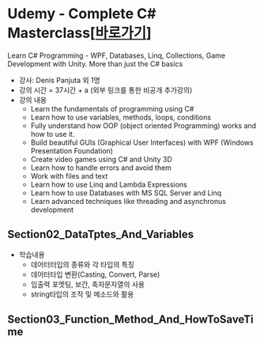 # Udemy - Complete C# Masterclass[[바로가기](https://www.udemy.com/course/complete-csharp-masterclass/)]
Learn C# Programming - WPF, Databases, Linq, Collections, Game Development with Unity. More than just the C# basics

- 강사: Denis Panjuta 외 1명
- 강의 시간 = 37시간 + a (외부 링크를 통한 비공개 추가강의)
- 강의 내용
  - Learn the fundamentals of programming using C#
  - Learn how to use variables, methods, loops, conditions
  - Fully understand how OOP (object oriented Programming) works and how to use it.
  - Build beautiful GUIs (Graphical User Interfaces) with WPF (Windows Presentation Foundation)
  - Create video games using C# and Unity 3D
  - Learn how to handle errors and avoid them
  - Work with files and text
  - Learn how to use Linq and Lambda Expressions
  - Learn how to use Databases with MS SQL Server and Linq
  - Learn advanced techniques like threading and asynchronus development


## Section02_DataTptes_And_Variables
- 학습내용
  - 데어터터입의 종류와 각 타입의 특징
  - 데어터타입 변환(Casting, Convert, Parse)
  - 입출력 포멧팅, 보간, 축자문자열의 사용
  - string타입의 조작 및 메소드와 활용

## Section03_Function_Method_And_HowToSaveTime

